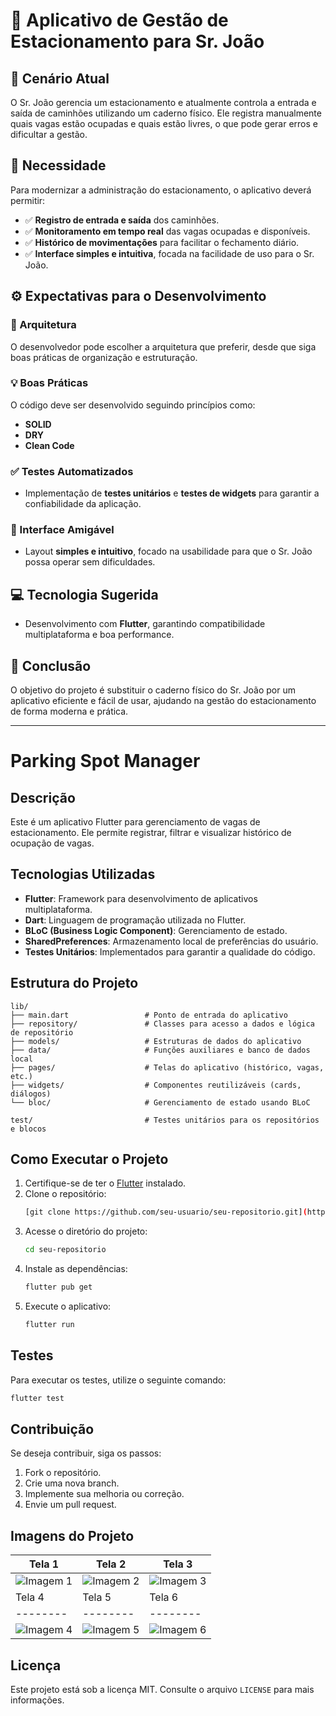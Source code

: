 # 🚗 Aplicativo de Gestão de Estacionamento para Sr. João

## 📌 Cenário Atual

O Sr. João gerencia um estacionamento e atualmente controla a entrada e saída de caminhões utilizando um caderno físico. Ele registra manualmente quais vagas estão ocupadas e quais estão livres, o que pode gerar erros e dificultar a gestão.

## 🎯 Necessidade

Para modernizar a administração do estacionamento, o aplicativo deverá permitir:

- ✅ **Registro de entrada e saída** dos caminhões.
- ✅ **Monitoramento em tempo real** das vagas ocupadas e disponíveis.
- ✅ **Histórico de movimentações** para facilitar o fechamento diário.
- ✅ **Interface simples e intuitiva**, focada na facilidade de uso para o Sr. João.

## ⚙️ Expectativas para o Desenvolvimento

### 📂 Arquitetura
O desenvolvedor pode escolher a arquitetura que preferir, desde que siga boas práticas de organização e estruturação.

### 💡 Boas Práticas
O código deve ser desenvolvido seguindo princípios como:
- **SOLID**
- **DRY**
- **Clean Code**

### ✅ Testes Automatizados
- Implementação de **testes unitários** e **testes de widgets** para garantir a confiabilidade da aplicação.

### 🎨 Interface Amigável
- Layout **simples e intuitivo**, focado na usabilidade para que o Sr. João possa operar sem dificuldades.

## 💻 Tecnologia Sugerida
- Desenvolvimento com **Flutter**, garantindo compatibilidade multiplataforma e boa performance.

## 📌 Conclusão
O objetivo do projeto é substituir o caderno físico do Sr. João por um aplicativo eficiente e fácil de usar, ajudando na gestão do estacionamento de forma moderna e prática.

-------------------------------------------------------------------------


# Parking Spot Manager

## Descrição

Este é um aplicativo Flutter para gerenciamento de vagas de estacionamento. Ele permite registrar, filtrar e visualizar histórico de ocupação de vagas.

## Tecnologias Utilizadas

- **Flutter**: Framework para desenvolvimento de aplicativos multiplataforma.
- **Dart**: Linguagem de programação utilizada no Flutter.
- **BLoC (Business Logic Component)**: Gerenciamento de estado.
- **SharedPreferences**: Armazenamento local de preferências do usuário.
- **Testes Unitários**: Implementados para garantir a qualidade do código.

## Estrutura do Projeto

```
lib/
├── main.dart                 # Ponto de entrada do aplicativo
├── repository/               # Classes para acesso a dados e lógica de repositório
├── models/                   # Estruturas de dados do aplicativo
├── data/                     # Funções auxiliares e banco de dados local
├── pages/                    # Telas do aplicativo (histórico, vagas, etc.)
├── widgets/                  # Componentes reutilizáveis (cards, diálogos)
└── bloc/                     # Gerenciamento de estado usando BLoC

test/                         # Testes unitários para os repositórios e blocos
```

## Como Executar o Projeto

1. Certifique-se de ter o [Flutter](https://flutter.dev/docs/get-started/install) instalado.
2. Clone o repositório:
   ```sh
   [git clone https://github.com/seu-usuario/seu-repositorio.git](https://github.com/bernardoxm/clickvaga)
   ```
3. Acesse o diretório do projeto:
   ```sh
   cd seu-repositorio
   ```
4. Instale as dependências:
   ```sh
   flutter pub get
   ```
5. Execute o aplicativo:
   ```sh
   flutter run
   ```

## Testes

Para executar os testes, utilize o seguinte comando:

```sh
flutter test
```

## Contribuição

Se deseja contribuir, siga os passos:

1. Fork o repositório.
2. Crie uma nova branch.
3. Implemente sua melhoria ou correção.
4. Envie um pull request.

## Imagens do Projeto

| Tela 1 | Tela 2 | Tela 3 |
|--------|--------|--------|
| ![Imagem 1](https://github.com/user-attachments/assets/14d94b71-f733-48e1-b7a9-e6a12638d8d0) | ![Imagem 2](https://github.com/user-attachments/assets/86fa493f-e25a-46af-b04d-2291bf9689b9) | ![Imagem 3](https://github.com/user-attachments/assets/d0248bee-1b83-499a-a76f-74cd44ab556f) |
| Tela 4 | Tela 5 | Tela 6 |
|--------|--------|--------|
| ![Imagem 4](https://github.com/user-attachments/assets/005ed124-417a-437a-8abe-f50bf512e8d6) | ![Imagem 5](https://github.com/user-attachments/assets/6d7144fd-d2dc-4e11-8c33-71777fb3aa47) | ![Imagem 6](https://github.com/user-attachments/assets/a6b14906-8e41-44f9-9645-756ca6b7a7b5) |

## Licença

Este projeto está sob a licença MIT. Consulte o arquivo `LICENSE` para mais informações.

